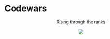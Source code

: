 # Codewars
<p align="center">
  Rising through the ranks
  </br></br>
  <image src= "http://tyteotin.github.io./title.jpg"/>
</p>


